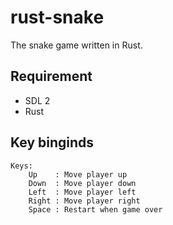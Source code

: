 # rust-snake

The snake game written in Rust.

## Requirement

- SDL 2
- Rust

## Key binginds

```
Keys:
    Up    : Move player up
    Down  : Move player down
    Left  : Move player left
    Right : Move player right
    Space : Restart when game over
```
